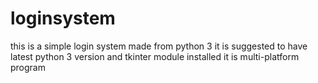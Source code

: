# loginsystem
this is a simple login system made from python 3
it is suggested to have latest python 3 version and tkinter module installed 
it is  multi-platform program
